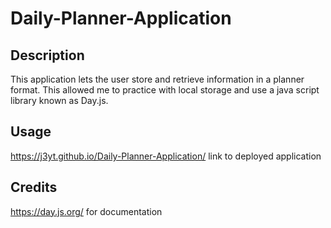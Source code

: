 # Daily-Planner-Application

## Description

This application lets the user store and retrieve information in a planner format. This allowed me to practice with local storage and use a java script library known as Day.js.
## Usage
https://j3yt.github.io/Daily-Planner-Application/ link to deployed application

## Credits

https://day.js.org/ for documentation